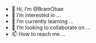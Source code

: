 - 👋 Hi, I’m @BramObae
- 👀 I’m interested in ...
- 🌱 I’m currently learning ...
- 💞️ I’m looking to collaborate on ...
- 📫 How to reach me ...

<!---
BramObae/BramObae is a ✨ special ✨ repository because its `README.md` (this file) appears on your GitHub profile.
You can click the Preview link to take a look at your changes.
--->
